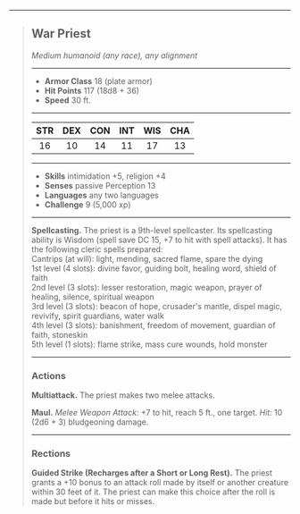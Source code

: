 ***
> ## War Priest
> *Medium humanoid (any race), any alignment*
> 
> ***
> 
> - **Armor Class** 18 (plate armor)
> - **Hit Points** 117 (18d8 + 36)
> - **Speed** 30 ft.
> 
> ***
> 
> |STR|DEX|CON|INT|WIS|CHA|
> |:---:|:---:|:---:|:---:|:---:|:---:|
> |16|10|14|11|17|13|
> 
> ***
> 
> - **Skills** intimidation +5, religion +4
> - **Senses** passive Perception 13
> - **Languages** any two languages
> - **Challenge** 9 (5,000 xp)
> 
> ***
> 
> **Spellcasting.** The priest is a 9th-level spellcaster. Its spellcasting ability is Wisdom (spell save DC 15, +7 to hit with spell attacks). It has the following cleric spells prepared:  
> Cantrips (at will): light, mending, sacred flame, spare the dying  
> 1st level (4 slots): divine favor, guiding bolt, healing word, shield of faith  
> 2nd level (3 slots): lesser restoration, magic weapon, prayer of healing, silence, spiritual weapon  
> 3rd level (3 slots): beacon of hope, crusader's mantle, dispel magic, revivify, spirit guardians, water walk  
> 4th level (3 slots): banishment, freedom of movement, guardian of faith, stoneskin  
> 5th level (1 slots): flame strike, mass cure wounds, hold monster
> 
> ***
> 
> ### Actions
> **Multiattack.** The priest makes two melee attacks.
> 
> **Maul.** *Melee Weapon Attack:* +7 to hit, reach 5 ft., one target. *Hit:* 10 (2d6 + 3) bludgeoning damage.
> 
> ***
> 
> ### Rections
> **Guided Strike (Recharges after a Short or Long Rest).** The priest grants a +10 bonus to an attack roll made by itself or another creature within 30 feet of it. The priest can make this choice after the roll is made but before it hits or misses.